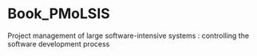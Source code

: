 # Book_PMoLSIS
Project management of large software-intensive systems : controlling the software development process
